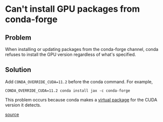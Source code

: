 # Can't install GPU packages from conda-forge

Problem
-------
When installing or updating packages from the conda-forge channel, conda refuses to install the GPU version regardless of what's specified.

Solution
--------
Add `CONDA_OVERRIDE_CUDA=11.2` before the conda command. For example,
```
CONDA_OVERRIDE_CUDA=11.2 conda install jax -c conda-forge
```
This problem occurs because conda makes a [virtual package](https://docs.conda.io/projects/conda/en/latest/user-guide/tasks/manage-virtual.html) for the CUDA version it detects.

[source](https://conda-forge.org/blog/posts/2021-11-03-tensorflow-gpu/#installation)
